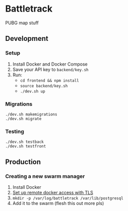 # Battletrack
PUBG map stuff

## Development
### Setup
1. Install Docker and Docker Compose
1. Save your API key to `backend/key.sh`
1. Run:
    * `cd frontend && npm install`
    * `source backend/key.sh`
    * `./dev.sh up`

### Migrations
```
./dev.sh makemigrations
./dev.sh migrate
```

### Testing
```
./dev.sh testback
./dev.sh testfront
```

## Production
### Creating a new swarm manager
1. Install Docker
1. [Set up remote docker access with TLS](https://github.com/IcaliaLabs/guides/wiki/Deploy-and-Secure-a-Remote-Docker-Engine)
1. `mkdir -p /var/log/battletrack /var/lib/postgresql`
1. Add it to the swarm (flesh this out more pls)
